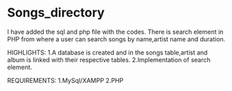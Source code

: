 # Songs_directory
I have added the sql and php file with the codes.
There is search element in PHP from where a user can search songs by name,artist name and duration.

HIGHLIGHTS:
1.A database is created and in the songs table,artist and album is linked with their respective tables.
2.Implementation of search element.

REQUIREMENTS:
1.MySql/XAMPP
2.PHP
